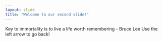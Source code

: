 ```yaml
---
layout: slide
title: "Welcome to our second slide!"
---
```

Key to immortality is to live a life worth remembering - Bruce Lee
Use the left arrow to go back!
